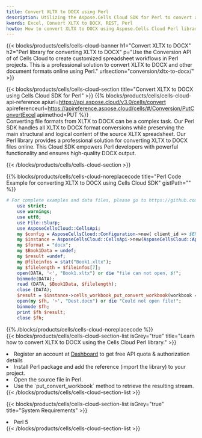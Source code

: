 ```yaml
---
title: Convert XLTX to DOCX using Perl 
description: Utilizing the Aspose.Cells Cloud SDK for Perl to convert a XLTX format file to a DOCX format file. 
kwords: Excel, Convert XLTX to DOCX, REST, Perl
howto: How to convert XLTX to DOCX using Aspose.Cells Cloud Perl library.
---
```



{{< blocks/products/cells/cells-cloud-banner h1="Convert XLTX to DOCX" h2="Perl library for converting XLTX to DOCX" p="Use the Conversion API of of Cells Cloud to create customized spreadsheet workflows in Perl projects. This is a professional solution to convert XLTX to DOCX and other document formats online using Perl." urlsection="conversion/xltx-to-docx/" >}}

{{< blocks/products/cells/cells-cloud-section  title="Convert XLTX to DOCX using Cells Cloud SDK for Perl" >}}
{{% blocks/products/cells/cells-cloud-api-reference  apiurl=https://api.aspose.cloud/v3.0/cells/convert  apireferenceurl=https://apireference.aspose.cloud/cells/#/Conversion/PutConvertExcel  apimethod=PUT %}}
<br/>
Converting file formats from XLTX to DOCX can be a complex task. Our Perl SDK handles all XLTX to DOCX format conversions while preserving the main structural and logical content of the source XLTX spreadsheet. Our Perl library provides a professional solution for converting XLTX to DOCX files online. This Cloud SDK empowers Perl developers with powerful functionality and ensures high-quality DOCX output.

{{< /blocks/products/cells/cells-cloud-section >}}

{{% blocks/products/cells/cells-cloud-noreplacecode title="Perl Code Example for converting XLTX to DOCX using Cells Cloud SDK" gistPath="" %}}
 
```perl
# For complete examples and data files, please go to https://github.com/aspose-cells-cloud/aspose-cells-cloud-perl/
    use strict;
    use warnings;
    use utf8; 
    use File::Slurp;
    use AsposeCellsCloud::CellsApi;
    my $config = AsposeCellsCloud::Configuration->new( client_id => $ENV{'ProductClientId'}, client_secret => $ENV{'ProductClientSecret'});
    my $instance = AsposeCellsCloud::CellsApi->new(AsposeCellsCloud::ApiClient->new( $config));
    my $format = "docx";
    my $Book1Data = undef;
    my $result =undef;
    my @fileinfos = stat("Book1.xltx");
    my $filelength = $fileinfos[7];
    open(DATA, '<', "Book1.xltx") or die "file can not open, $!";
    binmode(DATA);
    read (DATA, $Book1Data, $filelength);
    close (DATA); 
    $result = $instance->cells_workbook_put_convert_workbook(workbook => $Book1Data, format => $format);
    open(my $fh, '>', "Dest.docx") or die "Could not open file!";
    binmode $fh;
    print $fh $result;
    close $fh;
```
 
{{% /blocks/products/cells/cells-cloud-noreplacecode  %}}
<br/>
{{< blocks/products/cells/cells-cloud-section-list isGrey="true"  title="Learn how to convert XLTX to DOCX using the Cells Cloud Perl library." >}}
<li>Register an account at <a href="https://dashboard.aspose.cloud/">Dashboard</a> to get free API quota & authorization details</li>
<li>Install Perl package and add the reference (import the library) to your project.</li>
<li>Open the source file in Perl.</li>
<li>Use the `put_convert_workbook` method to retrieve the resulting stream.</li>
{{< /blocks/products/cells/cells-cloud-section-list >}}

{{< blocks/products/cells/cells-cloud-section-list isGrey="true"  title="System Requirements" >}}
<li>Perl 5</li>
{{< /blocks/products/cells/cells-cloud-section-list >}}
